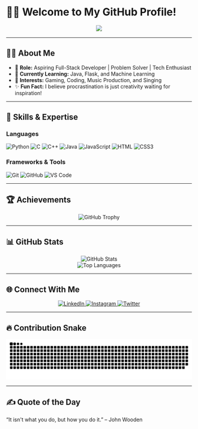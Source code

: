 # 👨‍💻 Welcome to My GitHub Profile!

<div align="center">
  <img src="https://media.giphy.com/media/M9gbBd9nbDrOTu1Mqx/giphy.gif" width="100"/>
</div>

---

## 🧑‍🎓 About Me

- 🎯 **Role:** Aspiring Full-Stack Developer | Problem Solver | Tech Enthusiast  
- 🌱 **Currently Learning:** Java, Flask, and Machine Learning  
- 🚀 **Interests:** Gaming, Coding, Music Production, and Singing  
- ✨ **Fun Fact:** I believe procrastination is just creativity waiting for inspiration!  

---

## 💼 Skills & Expertise

### Languages
![Python](https://img.shields.io/badge/Python-3776AB?style=for-the-badge&logo=python&logoColor=white)
![C](https://img.shields.io/badge/C-A8B9CC?style=for-the-badge&logo=c&logoColor=white)
![C++](https://img.shields.io/badge/C++-00599C?style=for-the-badge&logo=cplusplus&logoColor=white)
![Java](https://img.shields.io/badge/Java-007396?style=for-the-badge&logo=java&logoColor=white)
![JavaScript](https://img.shields.io/badge/JavaScript-F7DF1E?style=for-the-badge&logo=javascript&logoColor=black)
![HTML](https://img.shields.io/badge/HTML-E34F26?style=for-the-badge&logo=html5&logoColor=white)
![CSS3](https://img.shields.io/badge/CSS3-1572B6?style=for-the-badge&logo=css3&logoColor=white)

### Frameworks & Tools
![Git](https://img.shields.io/badge/Git-F05032?style=for-the-badge&logo=git&logoColor=white)
![GitHub](https://img.shields.io/badge/GitHub-181717?style=for-the-badge&logo=github&logoColor=white)
![VS Code](https://img.shields.io/badge/VS%20Code-007ACC?style=for-the-badge&logo=visual-studio-code&logoColor=white)

---

## 🏆 Achievements

<div align="center">
  <img src="https://github-profile-trophy.vercel.app/?username=perfectking321&theme=nord&no-frame=true&column=6" alt="GitHub Trophy" />
</div>

---

## 📊 GitHub Stats

<div align="center">
  <img src="https://github-readme-stats.vercel.app/api?username=perfectking321&show_icons=true&theme=nord" alt="GitHub Stats" />
  <br />
  <img src="https://github-readme-stats.vercel.app/api/top-langs/?username=perfectking321&layout=compact&theme=nord" alt="Top Languages" />
</div>

---

## 🌐 Connect With Me

<div align="center">
  <a href="https://www.linkedin.com/in/iyad-ahmed-0b7791327/" target="_blank">
    <img src="https://img.shields.io/badge/LinkedIn-0077B5?style=for-the-badge&logo=linkedin&logoColor=white" alt="LinkedIn">
  </a>
  <a href="https://www.instagram.com/rayyaniyad/" target="_blank">
    <img src="https://img.shields.io/badge/Instagram-E4405F?style=for-the-badge&logo=instagram&logoColor=white" alt="Instagram">
  </a>
  <a href="https://twitter.com/perfectkings321" target="_blank">
    <img src="https://img.shields.io/badge/Twitter-1DA1F2?style=for-the-badge&logo=twitter&logoColor=white" alt="Twitter">
  </a>
</div>

---

## 🔥 Contribution Snake

<div align="center">
  <img src="https://github.com/Platane/snk/raw/output/github-contribution-grid-snake.svg" alt="Contribution Snake Animation" />
</div>

---

## ✍️ Quote of the Day

<!--STARTS_HERE_QUOTE_README-->
“It isn't what you do, but how you do it.” – John Wooden
<!--ENDS_HERE_QUOTE_README-->

